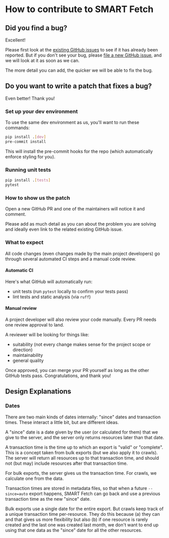 # How to contribute to SMART Fetch

## Did you find a bug?

Excellent!

Please first look at the
[existing GitHub issues](https://github.com/smart-on-fhir/smart-fetch/issues)
to see if it has already been reported.
But if you don't see your bug, please
[file a new GitHub issue](https://github.com/smart-on-fhir/smart-fetch/issues/new),
and we will look at it as soon as we can.

The more detail you can add, the quicker we will be able to fix the bug.

## Do you want to write a patch that fixes a bug?

Even better! Thank you!

### Set up your dev environment

To use the same dev environment as us, you'll want to run these commands:
```sh
pip install .[dev]
pre-commit install
```

This will install the pre-commit hooks for the repo (which automatically enforce styling for you).

### Running unit tests

```sh
pip install .[tests]
pytest
```

### How to show us the patch

Open a new GitHub PR and one of the maintainers will notice it and comment.

Please add as much detail as you can about the problem you are solving and ideally even link to
the related existing GitHub issue.

### What to expect

All code changes (even changes made by the main project developers)
go through several automated CI steps and a manual code review.

#### Automatic CI

Here's what GitHub will automatically run:
- unit tests (run `pytest` locally to confirm your tests pass)
- lint tests and static analysis (via `ruff`)

#### Manual review

A project developer will also review your code manually.
Every PR needs one review approval to land.

A reviewer will be looking for things like:
- suitability (not every change makes sense for the project scope or direction)
- maintainability
- general quality

Once approved, you can merge your PR yourself as long as the other GitHub tests pass.
Congratulations, and thank you!

## Design Explanations

### Dates

There are two main kinds of dates internally: "since" dates and transaction times.
These interact a little bit, but are different ideas.

A "since" date is a date given by the user (or calculated for them) that we give to the server,
and the server only returns resources later than that date.

A transaction time is the time up to which an export is "valid" or "complete".
This is a concept taken from bulk exports (but we also apply it to crawls).
The server will return all resources up to that transaction time,
and should not (but may) include resources after that transaction time.

For bulk exports, the server gives us the transaction time.
For crawls, we calculate one from the data.

Transaction times are stored in metadata files,
so that when a future `--since=auto` export happens,
SMART Fetch can go back and use a previous transaction time as the new "since" date.

Bulk exports use a single date for the entire export.
But crawls keep track of a unique transaction time per-resource.
They do this because (a) they can and that gives us more flexibility but also
(b) if one resource is rarely created and the last one was created last month,
we don't want to end up using that one data as the "since" date for all the other resources.
